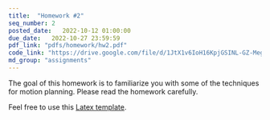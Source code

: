 ```yaml
---
title:  "Homework #2"
seq_number: 2
posted_date:   2022-10-12 01:00:00
due_date:   2022-10-27 23:59:59
pdf_link: "pdfs/homework/hw2.pdf"
code_link: "https://drive.google.com/file/d/1JtX1v6IoH16KpjGSINL-GZ-Megsq4MLe/view?usp=sharing"
md_group: "assignments"
---
```


The goal of this homework is to familiarize you with some of the techniques for motion planning. Please read the homework carefully.

Feel free to use this [Latex template](pdfs/homework/hw.tex).
